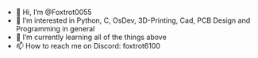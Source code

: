 - 👋 Hi, I’m @Foxtrot0055
- 👀 I’m interested in Python, C, OsDev, 3D-Printing, Cad, PCB Design and Programming in general
- 🌱 I’m currently learning all of the things above
- 📫 How to reach me on Discord: foxtrot6100

<!---
Foxtrot0055/Foxtrot0055 is a ✨ special ✨ repository because its `README.md` (this file) appears on your GitHub profile.
You can click the Preview link to take a look at your changes.
--->

